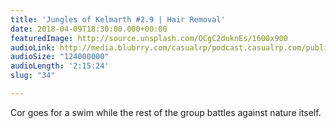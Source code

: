```yaml
---
title: 'Jungles of Kelmarth #2.9 | Hair Removal'
date: 2018-04-09T18:30:00.000+00:00
featuredImage: http://source.unsplash.com/OCgC2duknEs/1600x900
audioLink: http://media.blubrry.com/casualrp/podcast.casualrp.com/public/Chapter%202%20Ep.%209%20_%20Hair%20Removal%20.mp3
audioSize: "124000000"
audioLength: '2:15:24'
slug: "34"

---
```

Cor goes for a swim while the rest of the group battles against nature itself.
